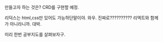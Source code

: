 만들고자 하는 것은?
CRD를 구현할 예정.

리덕스는 html,css만 있어도 가능하단말이야.
와우. 진짜로??????????
리액트와 함께가 아니라니까.
대박.


미리 한번 공부지도를 살펴보자구.
